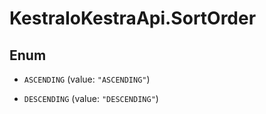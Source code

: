 # KestraIoKestraApi.SortOrder

## Enum


* `ASCENDING` (value: `"ASCENDING"`)

* `DESCENDING` (value: `"DESCENDING"`)


